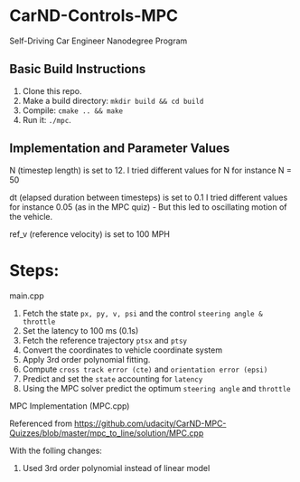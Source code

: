 # CarND-Controls-MPC
Self-Driving Car Engineer Nanodegree Program

## Basic Build Instructions

1. Clone this repo.
2. Make a build directory: `mkdir build && cd build`
3. Compile: `cmake .. && make`
4. Run it: `./mpc`.

## Implementation and Parameter Values

 N (timestep length) is set to 12.
 I tried different values for N for instance
 N = 50 
 
 dt (elapsed duration between timesteps) is set to 0.1
 I tried different values for instance 0.05 (as in the MPC quiz) - But this led to oscillating motion of the vehicle.
 
 ref_v (reference velocity) is set to 100 MPH
 
 # Steps:

main.cpp

1. Fetch the state ``px, py, v, psi`` and the control ``steering angle & throttle``
2. Set the latency to 100 ms (0.1s)
3. Fetch the reference trajectory ``ptsx`` and ``ptsy``
4. Convert the coordinates to vehicle coordinate system
5. Apply 3rd order polynomial fitting.
6. Compute ``cross track error (cte)`` and ``orientation error (epsi)``
7. Predict and set the ``state`` accounting for ``latency``
8. Using the MPC solver predict the optimum ``steering angle`` and ``throttle``


MPC Implementation (MPC.cpp)

Referenced from https://github.com/udacity/CarND-MPC-Quizzes/blob/master/mpc_to_line/solution/MPC.cpp
 
With the folling changes:

1. Used 3rd order polynomial instead of linear model


 
 
 
